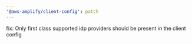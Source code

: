 ```yaml
---
'@aws-amplify/client-config': patch
---
```


fix: Only first class supported idp providers should be present in the client config
